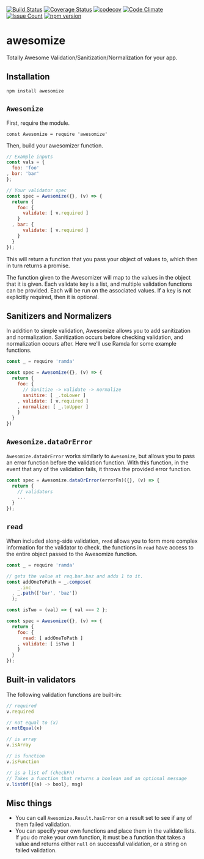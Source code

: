 [![Build Status](https://travis-ci.org/influentialpublishers/awesomize.svg?branch=master)](https://travis-ci.org/influentialpublishers/awesomize)
[![Coverage Status](https://coveralls.io/repos/github/influentialpublishers/awesomize/badge.svg?branch=master)](https://coveralls.io/github/influentialpublishers/awesomize?branch=master)
[![codecov](https://codecov.io/gh/influentialpublishers/awesomize/branch/master/graph/badge.svg)](https://codecov.io/gh/influentialpublishers/awesomize)
[![Code Climate](https://codeclimate.com/github/influentialpublishers/awesomize/badges/gpa.svg)](https://codeclimate.com/github/influentialpublishers/awesomize)
[![Issue Count](https://codeclimate.com/github/influentialpublishers/awesomize/badges/issue_count.svg)](https://codeclimate.com/github/influentialpublishers/awesomize)
[![npm version](https://badge.fury.io/js/awesomize.svg)](https://badge.fury.io/js/awesomize)

# awesomize
Totally Awesome Validation/Sanitization/Normalization for your app.

## Installation

`npm install awesomize`

## `Awesomize`

First, require the module.

`const Awesomize = require 'awesomize'`

Then, build your awesomizer function.

```javascript
// Example inputs
const vals = {
  foo: 'foo'
, bar: 'bar'
};

// Your validator spec
const spec = Awesomize({}, (v) => {
  return {
    foo: {
      validate: [ v.required ]
    }
  , bar: {
      validate: [ v.required ]
    }
  }
});
```

This will return a function that you pass your object of values to, which then in turn returns a promise.

The function given to the Awesomizer will map to the values in the object that it is given. Each validate key is a list, and multiple validation functions can be provided. Each will be run on the associated values. If a key is not explicitly required, then it is optional.

## Sanitizers and Normalizers

In addition to simple validation, Awesomize allows you to add sanitization and normalization. Sanitization occurs before checking validation, and normalization occurs after.  Here we'll use Ramda for some example functions.

```javascript
const _ = require 'ramda'

const spec = Awesomize({}, (v) => {
  return {
    foo: {
      // Sanitize -> validate -> normalize
      sanitize: [ _.toLower ]
    , validate: [ v.required ]
    , normalize: [ _.toUpper ]
    }
  }  
})
```

## `Awesomize.dataOrError`

`Awesomize.dataOrError` works similarly to `Awesomize`, but allows you to pass an error function before the validation function. With this function, in the event that any of the validation fails, it throws the provided error function.

```javascript
const spec = Awesomize.dataOrError(errorFn)({}, (v) => {
  return {
    // validators
    ...
  }
});
```

## `read`

When included along-side validation, `read` allows you to form more complex information for the validator to check. the functions in `read` have access to the entire object passed to the Awesomize function.

```javascript
const _ = require 'ramda'

// gets the value at req.bar.baz and adds 1 to it.
const addOneToPath = _.compose(
    _.inc
  , _.path(['bar', 'baz'])
  );

const isTwo = (val) => { val === 2 };

const spec = Awesomize({}, (v) => {
  return {
    foo: {
      read: [ addOneToPath ]
    , validate: [ isTwo ]
    }
  }  
});
```

## Built-in validators

The following validation functions are built-in:

```javascript
// required
v.required

// not equal to (x)
v.notEqual(x)

// is array
v.isArray

// is function
v.isFunction

// is a list of (checkFn)
// Takes a function that returns a boolean and an optional message
v.listOf({(a) -> bool}, msg)
```

## Misc things

- You can call `Awesomize.Result.hasError` on a result set to see if any of them failed validation.
- You can specify your own functions and place them in the validate lists. If you do make your own function, it must be a function that takes a value and returns either `null` on successful validation, or a string on failed validation.
